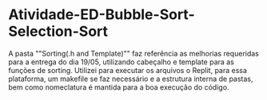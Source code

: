 # Atividade-ED-Bubble-Sort-Selection-Sort
A pasta ""Sorting(.h and Template)"" faz referência as melhorias requeridas para a entrega do dia 19/05, utilizando cabeçalho e template para as funções de sorting.
Utilizei para executar os arquivos o Replit, para essa plataforma, um makefile se faz necessário e a estrutura interna de pastas, bem como nomeclatura é mantida para a boa execução do código.
